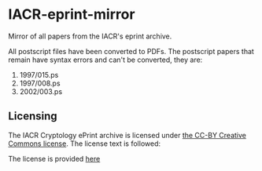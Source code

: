 # IACR-eprint-mirror
Mirror of all papers from the IACR's eprint archive.

All postscript files have been converted to PDFs.
The postscript papers that remain have syntax errors and can't be converted, they are:

1. 1997/015.ps
2. 1997/008.ps
3. 2002/003.ps


## Licensing

The IACR Cryptology ePrint archive is licensed under [the CC-BY Creative Commons license](https://eprint.iacr.org/about.html#license). The license text is followed:

The license is provided [here](https://creativecommons.org/licenses/by/3.0/)
